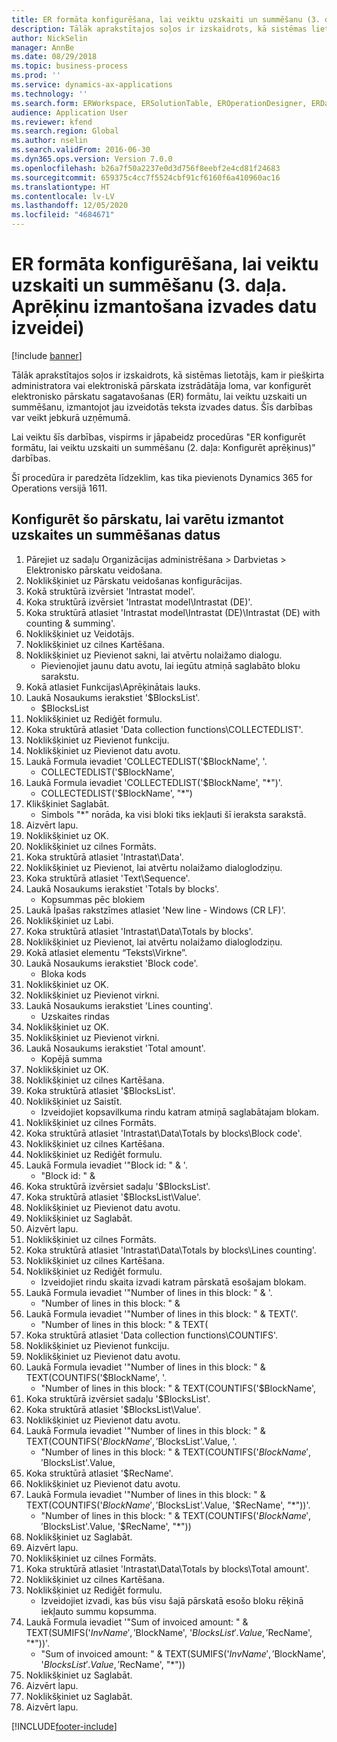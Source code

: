 ```yaml
---
title: ER formāta konfigurēšana, lai veiktu uzskaiti un summēšanu (3. daļa. Aprēķinu izmantošana izvades datu izveidei)
description: Tālāk aprakstītajos soļos ir izskaidrots, kā sistēmas lietotājs, kam ir piešķirta administratora vai elektroniskā pārskata izstrādātāja loma, var konfigurēt elektronisko pārskatu sagatavošanas (ER) formātu, lai veiktu uzskaiti un summēšanu, izmantojot jau izveidotās teksta izvades datus.
author: NickSelin
manager: AnnBe
ms.date: 08/29/2018
ms.topic: business-process
ms.prod: ''
ms.service: dynamics-ax-applications
ms.technology: ''
ms.search.form: ERWorkspace, ERSolutionTable, EROperationDesigner, ERDataSourceAddDropDialog, ERExpressionDesignerFormula, ERComponentTypeDropDialog
audience: Application User
ms.reviewer: kfend
ms.search.region: Global
ms.author: nselin
ms.search.validFrom: 2016-06-30
ms.dyn365.ops.version: Version 7.0.0
ms.openlocfilehash: b26a7f50a2237e0d3d756f8eebf2e4cd81f24683
ms.sourcegitcommit: 659375c4cc7f5524cbf91cf6160f6a410960ac16
ms.translationtype: HT
ms.contentlocale: lv-LV
ms.lasthandoff: 12/05/2020
ms.locfileid: "4684671"
---
```

# <a name="er-configure-format-to-do-counting-and-summing-part-3---use-computations-to-make-the-output"></a>ER formāta konfigurēšana, lai veiktu uzskaiti un summēšanu (3. daļa. Aprēķinu izmantošana izvades datu izveidei)

[!include [banner](../../includes/banner.md)]

Tālāk aprakstītajos soļos ir izskaidrots, kā sistēmas lietotājs, kam ir piešķirta administratora vai elektroniskā pārskata izstrādātāja loma, var konfigurēt elektronisko pārskatu sagatavošanas (ER) formātu, lai veiktu uzskaiti un summēšanu, izmantojot jau izveidotās teksta izvades datus. Šīs darbības var veikt jebkurā uzņēmumā.

Lai veiktu šīs darbības, vispirms ir jāpabeidz procedūras "ER konfigurēt formātu, lai veiktu uzskaiti un summēšanu (2. daļa: Konfigurēt aprēķinus)" darbības.

Šī procedūra ir paredzēta līdzeklim, kas tika pievienots Dynamics 365 for Operations versijā 1611.


## <a name="configure-this-report-to-use-counting-and-summing-info"></a>Konfigurēt šo pārskatu, lai varētu izmantot uzskaites un summēšanas datus
1. Pārejiet uz sadaļu Organizācijas administrēšana > Darbvietas > Elektronisko pārskatu veidošana.
2. Noklikšķiniet uz Pārskatu veidošanas konfigurācijas.
3. Kokā struktūrā izvērsiet 'Intrastat model'.
4. Koka struktūrā izvērsiet 'Intrastat model\Intrastat (DE)'.
5. Koka struktūrā atlasiet 'Intrastat model\Intrastat (DE)\Intrastat (DE) with counting & summing'.
6. Noklikšķiniet uz Veidotājs.
7. Noklikšķiniet uz cilnes Kartēšana.
8. Noklikšķiniet uz Pievienot sakni, lai atvērtu nolaižamo dialogu.
    * Pievienojiet jaunu datu avotu, lai iegūtu atmiņā saglabāto bloku sarakstu.  
9. Kokā atlasiet Funkcijas\Aprēķinātais lauks.
10. Laukā Nosaukums ierakstiet '$BlocksList'.
    * $BlocksList  
11. Noklikšķiniet uz Rediģēt formulu.
12. Koka struktūrā atlasiet 'Data collection functions\COLLECTEDLIST'.
13. Noklikšķiniet uz Pievienot funkciju.
14. Noklikšķiniet uz Pievienot datu avotu.
15. Laukā Formula ievadiet 'COLLECTEDLIST('$BlockName', '.
    * COLLECTEDLIST('$BlockName',  
16. Laukā Formula ievadiet 'COLLECTEDLIST('$BlockName', "*")'.
    * COLLECTEDLIST('$BlockName', "*")  
17. Klikšķiniet Saglabāt.
    * Simbols "*" norāda, ka visi bloki tiks iekļauti šī ieraksta sarakstā.  
18. Aizvērt lapu.
19. Noklikšķiniet uz OK.
20. Noklikšķiniet uz cilnes Formāts.
21. Koka struktūrā atlasiet 'Intrastat\Data'.
22. Noklikšķiniet uz Pievienot, lai atvērtu nolaižamo dialoglodziņu.
23. Koka struktūrā atlasiet 'Text\Sequence'.
24. Laukā Nosaukums ierakstiet 'Totals by blocks'.
    * Kopsummas pēc blokiem  
25. Laukā Īpašas rakstzīmes atlasiet 'New line - Windows (CR LF)'.
26. Noklikšķiniet uz Labi.
27. Koka struktūrā atlasiet 'Intrastat\Data\Totals by blocks'.
28. Noklikšķiniet uz Pievienot, lai atvērtu nolaižamo dialoglodziņu.
29. Kokā atlasiet elementu “Teksts\Virkne”.
30. Laukā Nosaukums ierakstiet 'Block code'.
    * Bloka kods  
31. Noklikšķiniet uz OK.
32. Noklikšķiniet uz Pievienot virkni.
33. Laukā Nosaukums ierakstiet 'Lines counting'.
    * Uzskaites rindas  
34. Noklikšķiniet uz OK.
35. Noklikšķiniet uz Pievienot virkni.
36. Laukā Nosaukums ierakstiet 'Total amount'.
    * Kopējā summa  
37. Noklikšķiniet uz OK.
38. Noklikšķiniet uz cilnes Kartēšana.
39. Koka struktūrā atlasiet '$BlocksList'.
40. Noklikšķiniet uz Saistīt.
    * Izveidojiet kopsavilkuma rindu katram atmiņā saglabātajam blokam.  
41. Noklikšķiniet uz cilnes Formāts.
42. Koka struktūrā atlasiet 'Intrastat\Data\Totals by blocks\Block code'.
43. Noklikšķiniet uz cilnes Kartēšana.
44. Noklikšķiniet uz Rediģēt formulu.
45. Laukā Formula ievadiet '"Block id: " & '.
    * "Block id: " &  
46. Koka struktūrā izvērsiet sadaļu '$BlocksList'.
47. Koka struktūrā atlasiet '$BlocksList\Value'.
48. Noklikšķiniet uz Pievienot datu avotu.
49. Noklikšķiniet uz Saglabāt.
50. Aizvērt lapu.
51. Noklikšķiniet uz cilnes Formāts.
52. Koka struktūrā atlasiet 'Intrastat\Data\Totals by blocks\Lines counting'.
53. Noklikšķiniet uz cilnes Kartēšana.
54. Noklikšķiniet uz Rediģēt formulu.
    * Izveidojiet rindu skaita izvadi katram pārskatā esošajam blokam.  
55. Laukā Formula ievadiet '"Number of lines in this block: " & '.
    * "Number of lines in this block: " &  
56. Laukā Formula ievadiet '"Number of lines in this block: " & TEXT('.
    * "Number of lines in this block: " & TEXT(  
57. Koka struktūrā atlasiet 'Data collection functions\COUNTIFS'.
58. Noklikšķiniet uz Pievienot funkciju.
59. Noklikšķiniet uz Pievienot datu avotu.
60. Laukā Formula ievadiet '"Number of lines in this block: " & TEXT(COUNTIFS('$BlockName', '.
    * "Number of lines in this block: " & TEXT(COUNTIFS('$BlockName',  
61. Koka struktūrā izvērsiet sadaļu '$BlocksList'.
62. Koka struktūrā atlasiet '$BlocksList\Value'.
63. Noklikšķiniet uz Pievienot datu avotu.
64. Laukā Formula ievadiet '"Number of lines in this block: " & TEXT(COUNTIFS('$BlockName', '$BlocksList'.Value, '.
    * "Number of lines in this block: " & TEXT(COUNTIFS('$BlockName', '$BlocksList'.Value,  
65. Koka struktūrā atlasiet '$RecName'.
66. Noklikšķiniet uz Pievienot datu avotu.
67. Laukā Formula ievadiet '"Number of lines in this block: " & TEXT(COUNTIFS('$BlockName', '$BlocksList'.Value, '$RecName', "*"))'.
    * "Number of lines in this block: " & TEXT(COUNTIFS('$BlockName', '$BlocksList'.Value, '$RecName', "*"))  
68. Noklikšķiniet uz Saglabāt.
69. Aizvērt lapu.
70. Noklikšķiniet uz cilnes Formāts.
71. Koka struktūrā atlasiet 'Intrastat\Data\Totals by blocks\Total amount'.
72. Noklikšķiniet uz cilnes Kartēšana.
73. Noklikšķiniet uz Rediģēt formulu.
    * Izveidojiet izvadi, kas būs visu šajā pārskatā esošo bloku rēķinā iekļauto summu kopsumma.  
74. Laukā Formula ievadiet '"Sum of invoiced amount: " & TEXT(SUMIFS('$InvName', '$BlockName', '$BlocksList'.Value, '$RecName', "*"))'.
    * "Sum of invoiced amount: " & TEXT(SUMIFS('$InvName', '$BlockName', '$BlocksList'.Value, '$RecName', "*"))  
75. Noklikšķiniet uz Saglabāt.
76. Aizvērt lapu.
77. Noklikšķiniet uz Saglabāt.
78. Aizvērt lapu.



[!INCLUDE[footer-include](../../../../includes/footer-banner.md)]